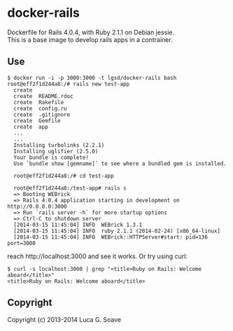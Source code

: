 docker-rails
============

Dockerfile for Rails 4.0.4, with Ruby 2.1.1 on Debian jessie.  
This is a base image to develop rails apps in a contrainer. 

## Use

    $ docker run -i -p 3000:3000 -t lgsd/docker-rails bash
    root@eff2f1d244a8:/# rails new test-app
      create  
      create  README.rdoc
      create  Rakefile
      create  config.ru
      create  .gitignore
      create  Gemfile
      create  app
      ...
      ...
      Installing turbolinks (2.2.1)
      Installing uglifier (2.5.0)
      Your bundle is complete!
      Use `bundle show [gemname]` to see where a bundled gem is installed.

      root@eff2f1d244a8:/# cd test-app

      root@eff2f1d244a8:/test-app# rails s
      => Booting WEBrick
      => Rails 4.0.4 application starting in development on http://0.0.0.0:3000
      => Run `rails server -h` for more startup options
      => Ctrl-C to shutdown server
      [2014-03-15 11:45:04] INFO  WEBrick 1.3.1
      [2014-03-15 11:45:04] INFO  ruby 2.1.1 (2014-02-24) [x86_64-linux]
      [2014-03-15 11:45:04] INFO  WEBrick::HTTPServer#start: pid=136 port=3000

reach http://localhost:3000 and see it works. Or try using curl:

    $ curl -s localhost:3000 | grep "<title>Ruby on Rails: Welcome aboard</title>"
    <title>Ruby on Rails: Welcome aboard</title>

## Copyright

Copyright (c) 2013-2014 Luca G. Soave
